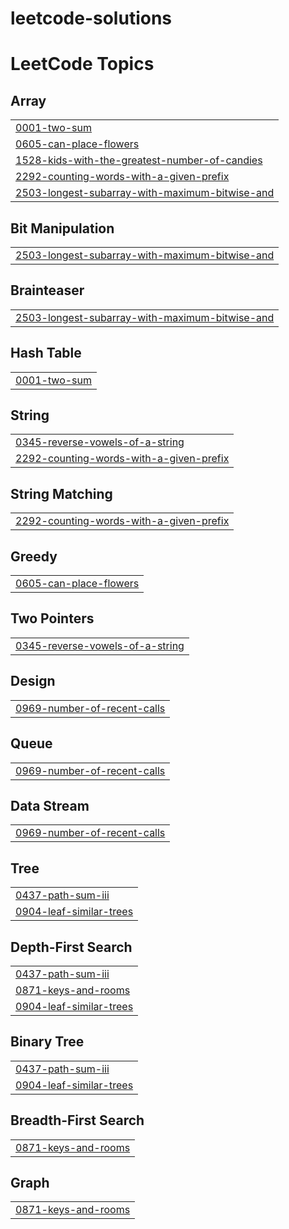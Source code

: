 # leetcode-solutions
<!---LeetCode Topics Start-->
# LeetCode Topics
## Array
|  |
| ------- |
| [0001-two-sum](https://github.com/KumarSashwat02/leetcode-solutions/tree/master/0001-two-sum) |
| [0605-can-place-flowers](https://github.com/KumarSashwat02/leetcode-solutions/tree/master/0605-can-place-flowers) |
| [1528-kids-with-the-greatest-number-of-candies](https://github.com/KumarSashwat02/leetcode-solutions/tree/master/1528-kids-with-the-greatest-number-of-candies) |
| [2292-counting-words-with-a-given-prefix](https://github.com/KumarSashwat02/leetcode-solutions/tree/master/2292-counting-words-with-a-given-prefix) |
| [2503-longest-subarray-with-maximum-bitwise-and](https://github.com/KumarSashwat02/leetcode-solutions/tree/master/2503-longest-subarray-with-maximum-bitwise-and) |
## Bit Manipulation
|  |
| ------- |
| [2503-longest-subarray-with-maximum-bitwise-and](https://github.com/KumarSashwat02/leetcode-solutions/tree/master/2503-longest-subarray-with-maximum-bitwise-and) |
## Brainteaser
|  |
| ------- |
| [2503-longest-subarray-with-maximum-bitwise-and](https://github.com/KumarSashwat02/leetcode-solutions/tree/master/2503-longest-subarray-with-maximum-bitwise-and) |
## Hash Table
|  |
| ------- |
| [0001-two-sum](https://github.com/KumarSashwat02/leetcode-solutions/tree/master/0001-two-sum) |
## String
|  |
| ------- |
| [0345-reverse-vowels-of-a-string](https://github.com/KumarSashwat02/leetcode-solutions/tree/master/0345-reverse-vowels-of-a-string) |
| [2292-counting-words-with-a-given-prefix](https://github.com/KumarSashwat02/leetcode-solutions/tree/master/2292-counting-words-with-a-given-prefix) |
## String Matching
|  |
| ------- |
| [2292-counting-words-with-a-given-prefix](https://github.com/KumarSashwat02/leetcode-solutions/tree/master/2292-counting-words-with-a-given-prefix) |
## Greedy
|  |
| ------- |
| [0605-can-place-flowers](https://github.com/KumarSashwat02/leetcode-solutions/tree/master/0605-can-place-flowers) |
## Two Pointers
|  |
| ------- |
| [0345-reverse-vowels-of-a-string](https://github.com/KumarSashwat02/leetcode-solutions/tree/master/0345-reverse-vowels-of-a-string) |
## Design
|  |
| ------- |
| [0969-number-of-recent-calls](https://github.com/KumarSashwat02/leetcode-solutions/tree/master/0969-number-of-recent-calls) |
## Queue
|  |
| ------- |
| [0969-number-of-recent-calls](https://github.com/KumarSashwat02/leetcode-solutions/tree/master/0969-number-of-recent-calls) |
## Data Stream
|  |
| ------- |
| [0969-number-of-recent-calls](https://github.com/KumarSashwat02/leetcode-solutions/tree/master/0969-number-of-recent-calls) |
## Tree
|  |
| ------- |
| [0437-path-sum-iii](https://github.com/KumarSashwat02/leetcode-solutions/tree/master/0437-path-sum-iii) |
| [0904-leaf-similar-trees](https://github.com/KumarSashwat02/leetcode-solutions/tree/master/0904-leaf-similar-trees) |
## Depth-First Search
|  |
| ------- |
| [0437-path-sum-iii](https://github.com/KumarSashwat02/leetcode-solutions/tree/master/0437-path-sum-iii) |
| [0871-keys-and-rooms](https://github.com/KumarSashwat02/leetcode-solutions/tree/master/0871-keys-and-rooms) |
| [0904-leaf-similar-trees](https://github.com/KumarSashwat02/leetcode-solutions/tree/master/0904-leaf-similar-trees) |
## Binary Tree
|  |
| ------- |
| [0437-path-sum-iii](https://github.com/KumarSashwat02/leetcode-solutions/tree/master/0437-path-sum-iii) |
| [0904-leaf-similar-trees](https://github.com/KumarSashwat02/leetcode-solutions/tree/master/0904-leaf-similar-trees) |
## Breadth-First Search
|  |
| ------- |
| [0871-keys-and-rooms](https://github.com/KumarSashwat02/leetcode-solutions/tree/master/0871-keys-and-rooms) |
## Graph
|  |
| ------- |
| [0871-keys-and-rooms](https://github.com/KumarSashwat02/leetcode-solutions/tree/master/0871-keys-and-rooms) |
<!---LeetCode Topics End-->